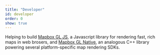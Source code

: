 ```yaml
---
title: "Developer"
id: developer
order: 0
show: true
---
```


Helping to build [Mapbox GL JS](https://github.com/mapbox/mapbox-gl-js), a Javascript library for rendering fast, rich maps in web brosers, and [Mapbox GL Native](https://github.com/mapbox/mapbox-gl-native), an analogous C++ library powering several platform-specific map rendering SDKs.

